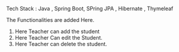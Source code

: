Tech Stack : Java , Spring Boot, SPring JPA , Hibernate , Thymeleaf 

The Functionalities are added Here.
  1. Here Teacher can add the student
  2. Here Teacher Can edit the Student.
  3. Here Teacher can delete the student.

